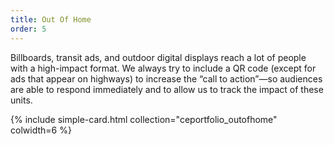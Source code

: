 ```yaml
---
title: Out Of Home
order: 5
---
```


Billboards, transit ads, and outdoor digital displays reach a lot of people with a high-impact format. We always try to include a QR code (except for ads that appear on highways) to increase the “call to action”—so audiences are able to respond immediately and to allow us to track the impact of these units.

{% include simple-card.html collection="ceportfolio_outofhome" colwidth=6 %}
